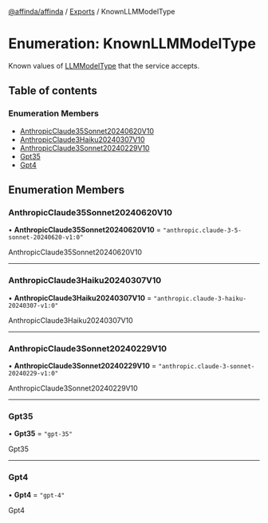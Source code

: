 [@affinda/affinda](../README.md) / [Exports](../modules.md) / KnownLLMModelType

# Enumeration: KnownLLMModelType

Known values of [LLMModelType](../modules.md#llmmodeltype) that the service accepts.

## Table of contents

### Enumeration Members

- [AnthropicClaude35Sonnet20240620V10](KnownLLMModelType.md#anthropicclaude35sonnet20240620v10)
- [AnthropicClaude3Haiku20240307V10](KnownLLMModelType.md#anthropicclaude3haiku20240307v10)
- [AnthropicClaude3Sonnet20240229V10](KnownLLMModelType.md#anthropicclaude3sonnet20240229v10)
- [Gpt35](KnownLLMModelType.md#gpt35)
- [Gpt4](KnownLLMModelType.md#gpt4)

## Enumeration Members

### AnthropicClaude35Sonnet20240620V10

• **AnthropicClaude35Sonnet20240620V10** = ``"anthropic.claude-3-5-sonnet-20240620-v1:0"``

AnthropicClaude35Sonnet20240620V10

___

### AnthropicClaude3Haiku20240307V10

• **AnthropicClaude3Haiku20240307V10** = ``"anthropic.claude-3-haiku-20240307-v1:0"``

AnthropicClaude3Haiku20240307V10

___

### AnthropicClaude3Sonnet20240229V10

• **AnthropicClaude3Sonnet20240229V10** = ``"anthropic.claude-3-sonnet-20240229-v1:0"``

AnthropicClaude3Sonnet20240229V10

___

### Gpt35

• **Gpt35** = ``"gpt-35"``

Gpt35

___

### Gpt4

• **Gpt4** = ``"gpt-4"``

Gpt4
